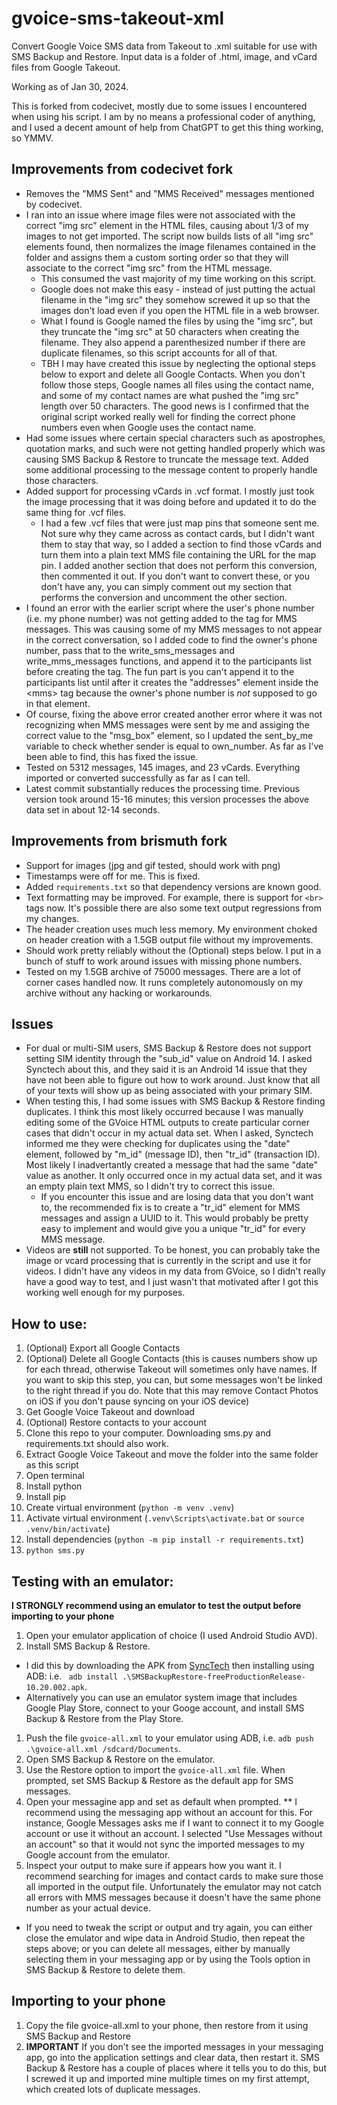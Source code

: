 # gvoice-sms-takeout-xml
Convert Google Voice SMS data from Takeout to .xml suitable for use with SMS Backup and Restore.
Input data is a folder of .html, image, and vCard files from Google Takeout.

Working as of Jan 30, 2024.

This is forked from codecivet, mostly due to some issues I encountered when using his script. I am by no means a professional coder of anything, and I used a decent amount of help from ChatGPT to get this thing working, so YMMV. 

## Improvements from codecivet fork
* Removes the "MMS Sent" and "MMS Received" messages mentioned by codecivet.
* I ran into an issue where image files were not associated with the correct "img src" element in the HTML files, causing about 1/3 of my images to not get imported. The script now builds lists of all "img src" elements found, then normalizes the image filenames contained in the folder and assigns them a custom sorting order so that they will associate to the correct "img src" from the HTML message.
  * This consumed the vast majority of my time working on this script.
  * Google does not make this easy - instead of just putting the actual filename in the "img src" they somehow screwed it up so that the images don't load even if you open the HTML file in a web browser.
  * What I found is Google named the files by using the "img src", but they truncate the "img src" at 50 characters when creating the filename. They also append a parenthesized number if there are duplicate filenames, so this script accounts for all of that.
  * TBH I may have created this issue by neglecting the optional steps below to export and delete all Google Contacts. When you don't follow those steps, Google names all files using the contact name, and some of my contact names are what pushed the "img src" length over 50 characters. The good news is I confirmed that the original script worked really well for finding the correct phone numbers even when Google uses the contact name.
* Had some issues where certain special characters such as apostrophes, quotation marks, and such were not getting handled properly which was causing SMS Backup & Restore to truncate the message text. Added some additional processing to the message content to properly handle those characters.
* Added support for processing vCards in .vcf format. I mostly just took the image processing that it was doing before and updated it to do the same thing for .vcf files.
  * I had a few .vcf files that were just map pins that someone sent me. Not sure why they came across as contact cards, but I didn't want them to stay that way, so I added a section to find those vCards and turn them into a plain text MMS file containing the URL for the map pin. I added another section that does not perform this conversion, then commented it out. If you don't want to convert these, or you don't have any, you can simply comment out my section that performs the conversion and uncomment the other section.
* I found an error with the earlier script where the user's phone number (i.e. my phone number) was not getting added to the <addr> tag for MMS messages. This was causing some of my MMS messages to not appear in the correct conversation, so I added code to find the owner's phone number, pass that to the write_sms_messages and write_mms_messages functions, and append it to the participants list before creating the <addr> tag. The fun part is you can't append it to the participants list until after it creates the "addresses" element inside the \<mms\> tag because the owner's phone number is *not* supposed to go in that element.
* Of course, fixing the above error created another error where it was not recognizing when MMS messages were sent by me and assiging the correct value to the "msg_box" element, so I updated the sent_by_me variable to check whether sender is equal to own_number. As far as I've been able to find, this has fixed the issue.
* Tested on 5312 messages, 145 images, and 23 vCards. Everything imported or converted successfully as far as I can tell.
* Latest commit substantially reduces the processing time. Previous version took around 15-16 minutes; this version processes the above data set in about 12-14 seconds.

## Improvements from brismuth fork
* Support for images (jpg and gif tested, should work with png)
* Timestamps were off for me. This is fixed.
* Added `requirements.txt` so that dependency versions are known good.
* Text formatting may be improved. For example, there is support for `<br>` tags now. It's possible there are also some text output regressions from my changes.
* The header creation uses much less memory. My environment choked on header creation with a 1.5GB output file without my improvements.
* Should work pretty reliably without the (Optional) steps below. I put in a bunch of stuff to work around issues with missing phone numbers.
* Tested on my 1.5GB archive of 75000 messages. There are a lot of corner cases handled now. It runs completely autonomously on my archive without any hacking or workarounds.

## Issues
* For dual or multi-SIM users, SMS Backup & Restore does not support setting SIM identity through the "sub_id" value on Android 14. I asked Synctech about this, and they said it is an Android 14 issue that they have not been able to figure out how to work around. Just know that all of your texts will show up as being associated with your primary SIM.
* When testing this, I had some issues with SMS Backup & Restore finding duplicates. I think this most likely occurred because I was manually editing some of the GVoice HTML outputs to create particular corner cases that didn't occur in my actual data set. When I asked, Synctech informed me they were checking for duplicates using the "date" element, followed by "m_id" (message ID), then "tr_id" (transaction ID). Most likely I inadvertantly created a message that had the same "date" value as another. It only occurred once in my actual data set, and it was an empty plain text MMS, so I didn't try to correct this issue.
  * If you encounter this issue and are losing data that you don't want to, the recommended fix is to create a "tr_id" element for MMS messages and assign a UUID to it. This would probably be pretty easy to implement and would give you a unique "tr_id" for every MMS message.
* Videos are **still** not supported. To be honest, you can probably take the image or vcard processing that is currently in the script and use it for videos. I didn't have any videos in my data from GVoice, so I didn't really have a good way to test, and I just wasn't that motivated after I got this working well enough for my purposes.

## How to use:
1. (Optional) Export all Google Contacts
1. (Optional) Delete all Google Contacts (this is causes numbers show up for each thread, otherwise Takeout will sometimes only have names. If you want to skip this step, you can, but some messages won't be linked to the right thread if you do. Note that this may remove Contact Photos on iOS if you don't pause syncing on your iOS device)
1. Get Google Voice Takeout and download
1. (Optional) Restore contacts to your account
1. Clone this repo to your computer. Downloading sms.py and requirements.txt should also work.
1. Extract Google Voice Takeout and move the folder into the same folder as this script
1. Open terminal
1. Install python
1. Install pip
1. Create virtual environment (`python -m venv .venv`)
1. Activate virtual environment (`.venv\Scripts\activate.bat` or `source .venv/bin/activate`)
1. Install dependencies (`python -m pip install -r requirements.txt`)
1. `python sms.py`


## Testing with an emulator:
**I STRONGLY recommend using an emulator to test the output before importing to your phone**
1. Open your emulator application of choice (I used Android Studio AVD).
1. Install SMS Backup & Restore.
  * I did this by downloading the APK from [SyncTech](https://www.synctech.com.au/sms-backup-restore/) then installing using ADB: i.e. ` adb install .\SMSBackupRestore-freeProductionRelease-10.20.002.apk`.
  * Alternatively you can use an emulator system image that includes Google Play Store, connect to your Googe account, and install SMS Backup & Restore from the Play Store.
1. Push the file `gvoice-all.xml` to your emulator using ADB, i.e. `adb push .\gvoice-all.xml /sdcard/Documents`.
1. Open SMS Backup & Restore on the emulator.
1. Use the Restore option to import the `gvoice-all.xml` file. When prompted, set SMS Backup & Restore as the default app for SMS messages.
1. Open your messagine app and set as default when prompted.
  ** I recommend using the messaging app without an account for this. For instance, Google Messages asks me if I want to connect it to my Google account or use it without an account. I selected "Use Messages without an account" so that it would not sync the imported messages to my Google account from the emulator.
1. Inspect your output to make sure if appears how you want it. I recommend searching for images and contact cards to make sure those all imported in the output file. Unfortunately the emulator may not catch all errors with MMS messages because it doesn't have the same phone number as your actual device.

* If you need to tweak the script or output and try again, you can either close the emulator and wipe data in Android Studio, then repeat the steps above; or you can delete all messages, either by manually selecting them in your messaging app or by using the Tools option in SMS Backup & Restore to delete them.

## Importing to your phone
1. Copy the file gvoice-all.xml to your phone, then restore from it using SMS Backup and Restore
1. **IMPORTANT** If you don't see the imported messages in your messaging app, go into the application settings and clear data, then restart it. SMS Backup & Restore has a couple of places where it tells you to do this, but I screwed it up and imported mine multiple times on my first attempt, which created lots of duplicate messages.
